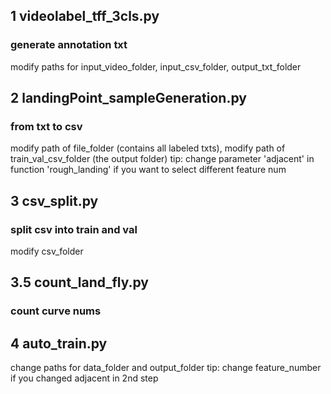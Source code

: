 ## 1 videolabel_tff_3cls.py
### generate annotation txt
modify paths for input_video_folder, input_csv_folder, output_txt_folder

## 2 landingPoint_sampleGeneration.py
### from txt to csv
modify path of file_folder (contains all labeled txts),
modify path of train_val_csv_folder (the output folder)
tip: change parameter 'adjacent' in function 'rough_landing' if you want to select different feature num

## 3 csv_split.py
### split csv into train and val
modify csv_folder

## 3.5 count_land_fly.py
### count curve nums

## 4 auto_train.py
change paths for data_folder and output_folder
tip: change feature_number if you changed adjacent in 2nd step

